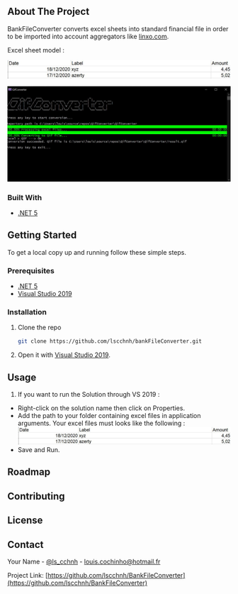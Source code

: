 ## About The Project

BankFileConverter converts excel sheets into standard financial file in order to be imported into account aggregators like [linxo.com](https://www.linxo.com).

Excel sheet model : 

![excel-example](docs/img/excel-example.JPG)

![QifConverter](docs/img/capture.JPG)


### Built With

* [.NET 5](https://docs.microsoft.com/fr-fr/dotnet/core/dotnet-five)

<!-- GETTING STARTED -->
## Getting Started

To get a local copy up and running follow these simple steps.

### Prerequisites

* [.NET 5](https://docs.microsoft.com/fr-fr/dotnet/core/dotnet-five)
* [Visual Studio 2019](https://visualstudio.microsoft.com/fr/vs/)

### Installation

1. Clone the repo
   ```sh
   git clone https://github.com/lscchnh/bankFileConverter.git
   ```

2. Open it with [Visual Studio 2019](https://visualstudio.microsoft.com/fr/vs/).

## Usage

1. If you want to run the Solution through VS 2019 : 
  - Right-click on the solution name then click on Properties. 
  - Add the path to your folder containing excel files in application arguments.
  Your excel files must looks like the following :
![excel-example](docs/img/excel-example.JPG)
  - Save and Run. 

## Roadmap

## Contributing

## License

## Contact

Your Name - [@ls_cchnh](https://twitter.com/ls_cchnh) - louis.cochinho@hotmail.fr

Project Link: [https://github.com/lscchnh/BankFileConverter](https://github.com/lscchnh/BankFileConverter)